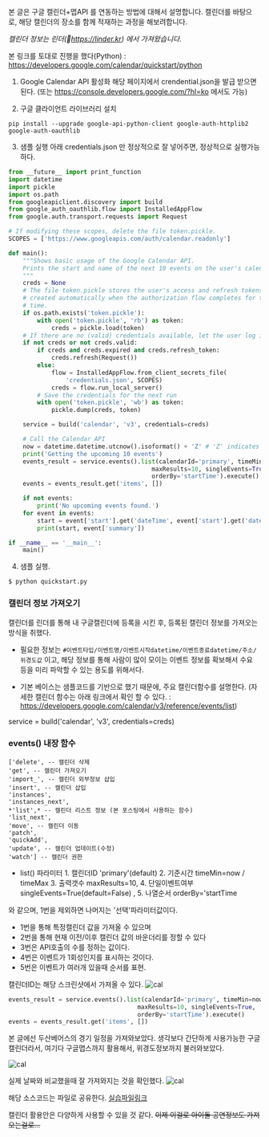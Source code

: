 

본 글은 구글 캘린더+맵API 를 연동하는 방법에 대해서 설명합니다.
캘린더를 바탕으로, 해당 캘린더의 장소를 함께 적재하는 과정을 해보려합니다.

*캘린더 정보는 린더(https://linder.kr) 에서 가져왔습니다.*

본 링크를 토대로 진행을 했다(Python)
: https://developers.google.com/calendar/quickstart/python

1. Google Calendar API 활성화
해당 페이지에서 crendential.json을 발급 받으면 된다.
(또는 https://console.developers.google.com/?hl=ko 에서도 가능)

2. 구글 클라이언트 라이브러리 설치

`pip install --upgrade google-api-python-client google-auth-httplib2 google-auth-oauthlib`

3. 샘플 실행
아래 credentials.json 만 정상적으로 잘 넣어주면, 정상적으로 실행가능하다.

```python
from __future__ import print_function
import datetime
import pickle
import os.path
from googleapiclient.discovery import build
from google_auth_oauthlib.flow import InstalledAppFlow
from google.auth.transport.requests import Request

# If modifying these scopes, delete the file token.pickle.
SCOPES = ['https://www.googleapis.com/auth/calendar.readonly']

def main():
    """Shows basic usage of the Google Calendar API.
    Prints the start and name of the next 10 events on the user's calendar.
    """
    creds = None
    # The file token.pickle stores the user's access and refresh tokens, and is
    # created automatically when the authorization flow completes for the first
    # time.
    if os.path.exists('token.pickle'):
        with open('token.pickle', 'rb') as token:
            creds = pickle.load(token)
    # If there are no (valid) credentials available, let the user log in.
    if not creds or not creds.valid:
        if creds and creds.expired and creds.refresh_token:
            creds.refresh(Request())
        else:
            flow = InstalledAppFlow.from_client_secrets_file(
                'credentials.json', SCOPES)
            creds = flow.run_local_server()
        # Save the credentials for the next run
        with open('token.pickle', 'wb') as token:
            pickle.dump(creds, token)

    service = build('calendar', 'v3', credentials=creds)

    # Call the Calendar API
    now = datetime.datetime.utcnow().isoformat() + 'Z' # 'Z' indicates UTC time
    print('Getting the upcoming 10 events')
    events_result = service.events().list(calendarId='primary', timeMin=now,
                                        maxResults=10, singleEvents=True,
                                        orderBy='startTime').execute()
    events = events_result.get('items', [])

    if not events:
        print('No upcoming events found.')
    for event in events:
        start = event['start'].get('dateTime', event['start'].get('date'))
        print(start, event['summary'])

if __name__ == '__main__':
    main()
```

4. 샘플 실행.

  `$ python quickstart.py`



### 캘린더 정보 가져오기
캘린더를 린더를 통해 내 구글캘린더에 등록을 시킨 후, 등록된 캘린더 정보를 가져오는 방식을 취했다.

- 필요한 정보는 `#이벤트타입/이벤트명/이벤트시작datetime/이벤트종료datetime/주소/위경도값`
이고, 해당 정보를 통해 사람이 많이 모이는 이벤트 정보를 확보해서 수요 등을 미리 파악할 수 있는 용도를 위해서다.

- 기본 베이스는 샘플코드를 기반으로 했기 때문에, 주요 캘린더함수를 설명한다.
(자세한 캘린더 함수는 아래 링크에서 확인 할 수 있다. : https://developers.google.com/calendar/v3/reference/events/list)


service = build('calendar', 'v3', credentials=creds)
### events() 내장 함수
    ['delete', -- 캘린더 삭제
    'get', -- 캘린더 가져오기
    'import_', -- 캘린더 외부정보 삽입
    'insert', -- 캘린더 삽입
    'instances',
    'instances_next',
    *'list',* -- 캘린더 리스트 정보 (본 포스팅에서 사용하는 함수)
    'list_next',
    'move', -- 캘린더 이동
    'patch',
    'quickAdd',
    'update', -- 캘린더 업데이트(수정)
    'watch'] -- 캘린더 권한

- list() 파라미터
      1. 캘린더ID 'primary'(default)
      2. 기준시간 timeMin=now / timeMax
      3. 출력갯수 maxResults=10,
      4. 단일이벤트여부 singleEvents=True(default=False) ,
      5. 나열순서 orderBy='startTime

와 같으며, 1번을 제외하면 나머지는 '선택'파라미터값이다.

- 1번을 통해 특정캘린더 값을 가져올 수 있으며
- 2번을 통해 현재 이전/이후 캘린더 값의 바운더리를 정할 수 있다
- 3번은 API호출의 수를 정하는 값이다.
- 4번은 이벤트가 1회성인지를 표시하는 것이다.
- 5번은 이벤트가 여러개 있을때 순서를 표현.

캘린더ID는 해당 스크린샷에서 가져올 수 있다.
![cal](https://www.dropbox.com/s/g9uvav4rpisl3ak/cal_1.png?dl=1)

```python
events_result = service.events().list(calendarId='primary', timeMin=now,
                                    maxResults=10, singleEvents=True,
                                    orderBy='startTime').execute()
events = events_result.get('items', [])
```

본 글에선 두산베어스의 경기 일정을 가져와보았다.
생각보다 간단하게 사용가능한 구글 캘린더라서, 여기다 구글맵스까지 활용해서, 위경도정보까지 불러와보았다.

![cal](https://www.dropbox.com/s/4mxsuxwfvmmi1ef/cal_2.png?dl=1)

실제 날짜와 비교했을때 잘 가져와지는 것을 확인했다.
![cal](https://www.dropbox.com/s/1ydg5774bundjy9/cal_3.png?dl=1)

해당 소스코드는 파일로 공유한다. [실습파일링크](https://www.dropbox.com/s/zqvbs0h7nf60406/Google_Calendar%20API%20%EC%97%B0%EB%8F%99.ipynb?dl=1)

캘린더 활용안은 다양하게 사용할 수 있을 것 같다. ~~이제 이걸로 아이돌 공연정보도 가져오는걸로...~~
